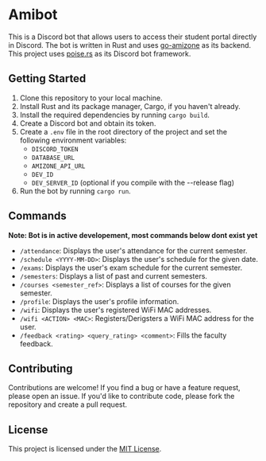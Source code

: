 # Amibot

This is a Discord bot that allows users to access their student portal directly in Discord. The bot is written in Rust and uses [go-amizone](https://github.com/ditsuke/go-amizone) as its backend.
This project uses [poise.rs](https://github.com/serenity-rs/poise) as its Discord bot framework.

## Getting Started

1. Clone this repository to your local machine.
2. Install Rust and its package manager, Cargo, if you haven't already.
3. Install the required dependencies by running `cargo build`.
4. Create a Discord bot and obtain its token.
5. Create a `.env` file in the root directory of the project and set the following environment variables:
    - `DISCORD_TOKEN`
    - `DATABASE_URL`
    - `AMIZONE_API_URL`
    - `DEV_ID`
    - `DEV_SERVER_ID` (optional if you compile with the --release flag)
6. Run the bot by running `cargo run`.

## Commands

**Note: Bot is in active developement, most commands below dont exist yet**

-   `/attendance`: Displays the user's attendance for the current semester.
-   `/schedule <YYYY-MM-DD>`: Displays the user's schedule for the given date.
-   `/exams`: Displays the user's exam schedule for the current semester.
-   `/semesters`: Displays a list of past and current semesters.
-   `/courses <semester_ref>`: Displays a list of courses for the given semester.
-   `/profile`: Displays the user's profile information.
-   `/wifi`: Displays the user's registered WiFi MAC addresses.
-   `/wifi <ACTION> <MAC>`: Registers/Derigsters a WiFi MAC address for the user.
-   `/feedback <rating> <query_rating> <comment>`: Fills the faculty feedback.

## Contributing

Contributions are welcome! If you find a bug or have a feature request, please open an issue. If you'd like to contribute code, please fork the repository and create a pull request.

## License

This project is licensed under the [MIT License](https://opensource.org/licenses/MIT).
